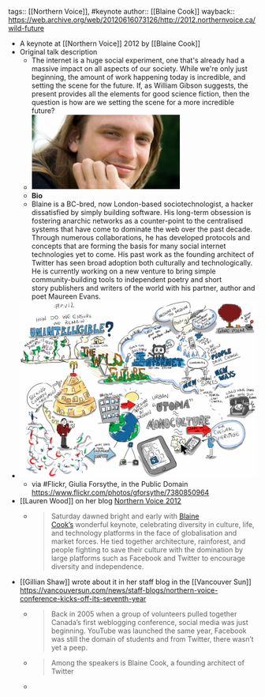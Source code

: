 tags:: [[Northern Voice]], #keynote 
author:: [[Blaine Cook]]
wayback:: https://web.archive.org/web/20120616073126/http://2012.northernvoice.ca/wild-future

- A keynote at [[Northern Voice]] 2012 by [[Blaine Cook]]
- Original talk description
	- The internet is a huge social experiment, one that's already had a massive impact on all aspects of our society. While we're only just beginning, the amount of work happening today is incredible, and setting the scene for the future. If, as William Gibson suggests, the present provides all the elements for good science fiction, then the question is how are we setting the scene for a more incredible future?
	- ![blaine-cook-300x152.png](../assets/blaine-cook-300x152_1673077283988_0.png)
	- **Bio**
	- Blaine is a BC-bred, now London-based sociotechnologist, a hacker dissatisfied by simply building software. His long-term obsession is fostering anarchic networks as a counter-point to the centralised systems that have come to dominate the web over the past decade. Through numerous collaborations, he has developed protocols and concepts that are forming the basis for many social internet technologies yet to come. His past work as the founding architect of Twitter has seen broad adoption both culturally and technologically. He is currently working on a new venture to bring simple community-building tools to independent poetry and short story publishers and writers of the world with his partner, author and poet Maureen Evans.
- ![blaine_northern_voice_illustration.jpg](../assets/blaine_northern_voice_illustration_1673076504877_0.jpg)
	- via #Flickr, Giulia Forsythe, in the Public Domain https://www.flickr.com/photos/gforsythe/7380850964
- [[Lauren Wood]] on her blog [Northern Voice 2012](https://www.laurenwood.org/anyway/2012/06/northern-voice-2012/)
	- > Saturday dawned bright and early with [Blaine Cook’s](https://en.wikipedia.org/wiki/Blaine_Cook_%28programmer%29) wonderful keynote, celebrating diversity in culture, life, and technology platforms in the face of globalisation and market forces. He tied together architecture, rainforest, and people fighting to save their culture with the domination by large platforms such as Facebook and Twitter to encourage diversity and independence.
- [[Gillian Shaw]] wrote about it in her staff blog in the [[Vancouver Sun]]  https://vancouversun.com/news/staff-blogs/northern-voice-conference-kicks-off-its-seventh-year
	- > Back in 2005 when a group of volunteers pulled together Canada’s first weblogging conference, social media was just beginning. YouTube was launched the same year, Facebook was still the domain of students and from Twitter, there wasn’t yet a peep.
	- > Among the speakers is Blaine Cook, a founding architect of Twitter
	-